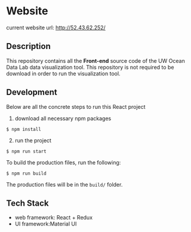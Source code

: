 # Website

current website url: http://52.43.62.252/

## Description

This repository contains all the <b>Front-end</b> source code of the UW Ocean Data Lab data visualization tool. This repository is not required to be download in order to run the visualization tool.


## Development

Below are all the concrete steps to run this React project

1. download all necessary npm packages

```
$ npm install
```

2. run the project

```
$ npm run start
```
To build the production files, run the following:
```
$ npm run build
```
The production files will be in the `build/` folder.


## Tech Stack
- web framework: React + Redux
- UI framework:Material UI
